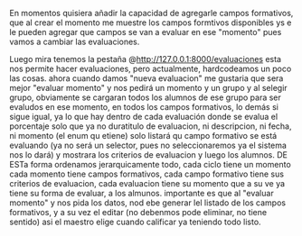 En momentos quisiera añadir la capacidad de agregarle campos formativos, que al crear el momento me muestre los campos formtivos disponibles ys e le pueden agregar que campos se van a evaluar en ese "momento" pues vamos a cambiar las evaluaciones.

Luego mira tenemos la pestaña @http://127.0.0.1:8000/evaluaciones esta nos permite hacer evaluaciones, pero actualmente, hardcodeamos un poco las cosas. ahora cuando damos "nueva evaluacion" me gustaria que sera mejor "evaluar momento" y nos pedirá un momento y un grupo y al selegir grupo, obviamente se cargaran todos los alumnos de ese grupo para ser evaludos en ese momento, en todos los campos formativos, lo demás si sigue igual, ya lo que hay dentro de cada evaluación donde se evalua el porcentaje solo que ya no duratitulo de evaluacion, ni descripcion, ni fecha, ni momento (el enum qu etiene) solo listará qu campo formativo se está evaluando (ya no será un selector, pues no seleccionaremos ya el sistema nos lo dará) y mostrara los criterios de evaluacion y luego los alumnos. DE ESTa forma ordenamos jerarquicamente todo, cada ciclo tiene un momento cada momento tiene campos formativos, cada campo formativo tiene sus criterios de evaluacion, cada evaluacion tiene su momento que a su ve ya tiene su forma de evaluar, a los almunos. importante es que al "evaluar momento" y nos pida los datos, nod ebe generar lel listado de los campos formativos, y a su vez el editar (no debenmos pode eliminar, no tiene sentido) asi el maestro elige cuando calificar ya teniendo todo listo.
